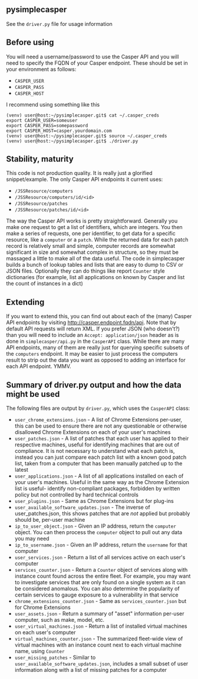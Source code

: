 ## pysimplecasper

See the ```driver.py``` file for usage information

## Before using

You will need a username/password to use the Casper API and you will need to specify the FQDN of your Casper endpoint. These should be set in your environment as follows:

  * ```CASPER_USER```
  * ```CASPER_PASS```
  * ```CASPER_HOST```

I recommend using something like this

```
(venv) user@host:~/pysimplecasper.git$ cat ~/.casper_creds 
export CASPER_USER=someuser
export CASPER_PASS=somepassword
export CASPER_HOST=casper.yourdomain.com
(venv) user@host:~/pysimplecasper.git$ source ~/.casper_creds 
(venv) user@host:~/pysimplecasper.git$ ./driver.py
```

## Stability, maturity

This code is not production quality. It is really just a glorified snippet/example. The only Casper API endpoints it current uses:

  * ```/JSSResource/computers```
  * ```/JSSResource/computers/id/<id>```
  * ```/JSSResource/patches```
  * ```/JSSResource/patches/id/<id>```

The way the Casper API works is pretty straightforward. Generally you make one request to get a list of identifiers, which are integers. You then make a series of requests, one per identifier, to get data for a specific resource, like a `computer` or a `patch`. While the returned data for each patch record is relatively small and simple, computer records are somewhat significant in size and somewhat complex in structure, so they must be massaged a little to make all of the data useful. The code in simplecasper builds a bunch of lookup tables and lists that are easy to dump to CSV or JSON files. Optionally they can do things like report ```Counter``` style dictionaries (for example, list all applications on known by Casper and list the count of instances in a dict)

## Extending

If you want to extend this, you can find out about each of the (many) Casper API endpoints by visiting http://casper.endpoint.fqdn/api. Note that by default API requests will return XML. If you prefer JSON (who doesn't?) than you will need to include an ```Accept: application/json``` header as is done in ```simplecasper/api.py``` in the ```CasperAPI``` class. While there are many API endpoints, many of them are really just for querying specific subsets of the ```computers``` endpoint. It may be easier to just process the computers result to strip out the data you want as opposed to adding an interface for each API endpoint. YMMV.

## Summary of driver.py output and how the data might be used

The following files are output by ```driver.py```, which uses the ```CasperAPI``` class:

* ```user_chrome_extensions.json``` - A list of Chrome Extensions per-user, this can be used to ensure there are not any questionable or otherwise disallowed Chrome Extensions on each of your user's machines
* ```user_patches.json``` - A list of patches that each user has applied to their respective machines, useful for identifying machines that are out of compliance. It is not necessary to understand what each patch is, instead you can just compare each patch list with a known good patch list, taken from a computer that has been manually patched up to the latest
* ```user_applications.json``` - A list of all applications installed on each of your user's machines. Useful in the same way as the Chrome Extension list is useful- identify non-compliant packages, forbidden by written policy but not controlled by hard technical controls
* ```user_plugins.json``` - Same as Chrome Extensions but for plug-ins
* ```user_available_software_updates.json``` - The inverse of user_patches.json, this shows patches that are *not* applied but probably should be, per-user machine
* ```ip_to_user_object.json``` - Given an IP address, return the ```computer``` object. You can then process the ```computer``` object to pull out any data you may need
* ```ip_to_username.json``` - Given an IP address, return the ```username``` for that computer
* ```user_services.json``` - Return a list of all services active on each user's computer
* ```services_counter.json``` - Return a ```Counter``` object of services along with instance count found across the entire fleet. For example, you may want to investigate services that are only found on a single system as it can be considered anomalous. You can also determine the popularity of certain services to gauge exposure to a vulnerability in that service
* ```chrome_extensions_counter.json``` - Same as ```services_counter.json``` but for Chrome Extensions
* ```user_assets.json``` - Return a summary of "asset" information per-user computer, such as make, model, etc.
* ```user_virtual_machines.json``` - Return a list of installed virtual machines on each user's computer
* ```virtual_machines_counter.json``` - The summarized fleet-wide view of virtual machines with an instance count next to each virtual machine name, using ```Counter```
* ```user_missing_patches``` - Similar to ```user_available_software_updates.json```, includes a small subset of user information along with a list of missing patches for a computer